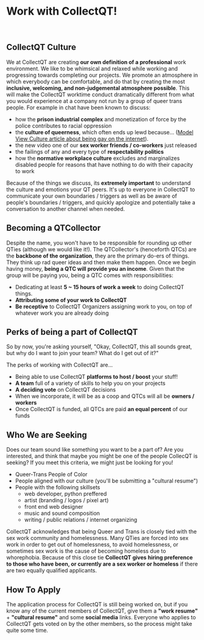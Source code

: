 # Work with CollectQT!

<br/>

## CollectQT Culture

We at CollectQT are creating **our own definition of a professional** work environment. We like to be whimsical and relaxed while working and progressing towards completing our projects. We promote an atmosphere in which everybody can be comfortable, and do that by creating the most **inclusive, welcoming, and non-judgemental atmosphere possible**. This will make the CollectQT worktime conduct dramatically different from what you would experience at a company not run by a group of queer trans people. For example in chat have been known to discuss:

* how the **prison industrial complex** and monetization of force by the police contributes to racial oppression
* the **culture of queerness**, which often ends up lewd because... ([Model View Culture article about being gay on the internet](http://modelviewculture.com/pieces/gay-internet-witches-on-the-internet-get-more-kisses)).
* the new video one of our **sex worker friends / co-workers** just released
* the failings of any and every type of **respectability politics**
* how the **normative workplace culture** excludes and marginalizes disabled people for reasons that have nothing to do with their capacity to work

Because of the things we discuss, its **extremely important** to understand the culture and emotions your QT peers. It's up to everyone in CollectQT to communicate your own boundaries / triggers as well as be aware of people's boundaries / triggers, and quickly apologize and potentially take a conversation to another channel when needed.

## Becoming a QTCollector

Despite the name, you won't have to be responsible for rounding up other QTies (although we would like it!). The QTCollector's (henceforth QTCs) are the **backbone of the organization**, they are the primary do-ers of things. They think up rad queer ideas and then make them happen. Once we begin having money, **being a QTC will provide you an income**. Given that the group will be paying you, being a QTC comes with responsibilities:

* Dedicating at least **5 ~ 15 hours of work a week** to doing CollectQT things.
* **Attributing some of your work to CollectQT**
* **Be receptive** to CollectQT Organizers assigning work to you, on top of whatever work you are already doing

## Perks of being a part of CollectQT

So by now, you're asking yourself, "Okay, CollectQT, this all sounds great, but why do I want to join your team? What do I get out of it?"

The perks of working with CollectQT are...

* Being able to use CollectQT **platforms to host / boost** your stuff!
* **A team** full of a variety of skills to help you on your projects
* **A deciding vote** on CollectQT decisions
* When we incorporate, it will be as a coop and QTCs will all be **owners / workers**
* Once CollectQT is funded, all QTCs are paid **an equal percent** of our funds

## Who We are Seeking

Does our team sound like something you want to be a part of? Are you interested, and think that maybe you might be one of the people CollecQT is seeking? If you meet this criteria, we might just be looking for you!

* Queer-Trans People of Color
* People aligned with our culture (you'll be submitting a "cultural resume")
* People with the following skillsets
    * web developer, python preffered
    * artist (branding / logos / pixel art)
    * front end web designer
    * music and sound composition
    * writing / public relations / internet organizing

CollectQT acknowledges that being Queer and Trans is closely tied with the sex work community and homelessness. Many QTies are forced into sex work in order to get out of homelessness, to avoid homelessness, or sometimes sex work is the cause of becoming homeless due to whorephobia. Because of this close tie **CollectQT gives hiring preference to those who have been, or currently are a sex worker or homeless** if there are two equally qualified applicants.

## How To Apply

The application process for CollectQT is still being worked on, but if you know any of the current members of CollectQT, give them a **"work resume"** + **"cultural resume"** and some **social media** links. Everyone who applies to CollectQT gets voted on by the other members, so the process might take quite some time.
